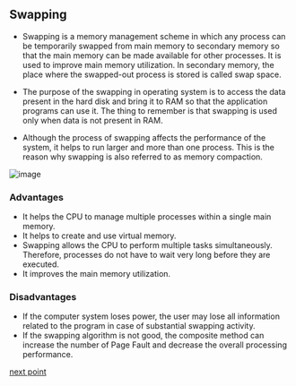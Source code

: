 ## Swapping 

- Swapping is a memory management scheme in which any process can be temporarily swapped from main memory to secondary memory so that the main memory can be made available for other processes. It is used to improve main memory utilization. In secondary memory, the place where the swapped-out process is stored is called swap space.

- The purpose of the swapping in operating system is to access the data present in the hard disk and bring it to RAM so that the application programs can use it. The thing to remember is that swapping is used only when data is not present in RAM.

- Although the process of swapping affects the performance of the system, it helps to run larger and more than one process. This is the reason why swapping is also referred to as memory compaction.
 
![image](https://user-images.githubusercontent.com/93985255/206752412-0306a647-5245-451e-82d4-1d59c2d8f417.png)



### Advantages
- It helps the CPU to manage multiple processes within a single main memory.
- It helps to create and use virtual memory.
- Swapping allows the CPU to perform multiple tasks simultaneously. Therefore, processes do not have to wait very long before they are executed.
- It improves the main memory utilization.


### Disadvantages
- If the computer system loses power, the user may lose all information related to the program in case of substantial swapping activity.
- If the swapping algorithm is not good, the composite method can increase the number of Page Fault and decrease the overall processing performance.


[next point](https://github.com/prashantjagtap2909/OS/blob/main/Topics/Memory%20management/09%20-%20Page%20replacement%20algorithm.md)
